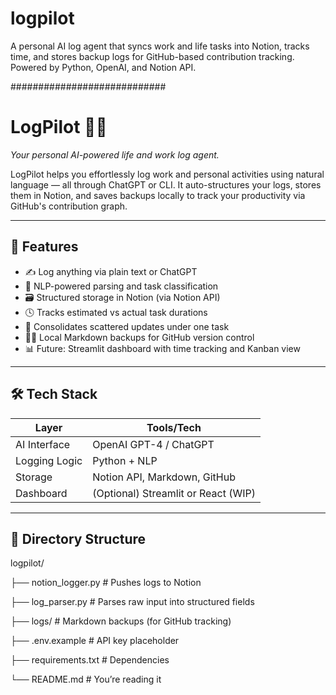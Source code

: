 # logpilot
A personal AI log agent that syncs work and life tasks into Notion, tracks time, and stores backup logs for GitHub-based contribution tracking. Powered by Python, OpenAI, and Notion API.

############################

# LogPilot 🧠📘  
*Your personal AI-powered life and work log agent.*

LogPilot helps you effortlessly log work and personal activities using natural language — all through ChatGPT or CLI. It auto-structures your logs, stores them in Notion, and saves backups locally to track your productivity via GitHub's contribution graph.

---

## 🚀 Features

- ✍️ Log anything via plain text or ChatGPT
- 🧠 NLP-powered parsing and task classification
- 🗃️ Structured storage in Notion (via Notion API)
- 🕓 Tracks estimated vs actual task durations
- 🔁 Consolidates scattered updates under one task
- 🧑‍💻 Local Markdown backups for GitHub version control
- 📊 Future: Streamlit dashboard with time tracking and Kanban view

---

## 🛠️ Tech Stack

| Layer         | Tools/Tech |
|---------------|------------|
| AI Interface  | OpenAI GPT-4 / ChatGPT |
| Logging Logic | Python + NLP |
| Storage       | Notion API, Markdown, GitHub |
| Dashboard     | (Optional) Streamlit or React (WIP) |

---

## 📁 Directory Structure

logpilot/

├── notion_logger.py       # Pushes logs to Notion

├── log_parser.py          # Parses raw input into structured fields

├── logs/                  # Markdown backups (for GitHub tracking)

├── .env.example           # API key placeholder

├── requirements.txt       # Dependencies

└── README.md              # You’re reading it

